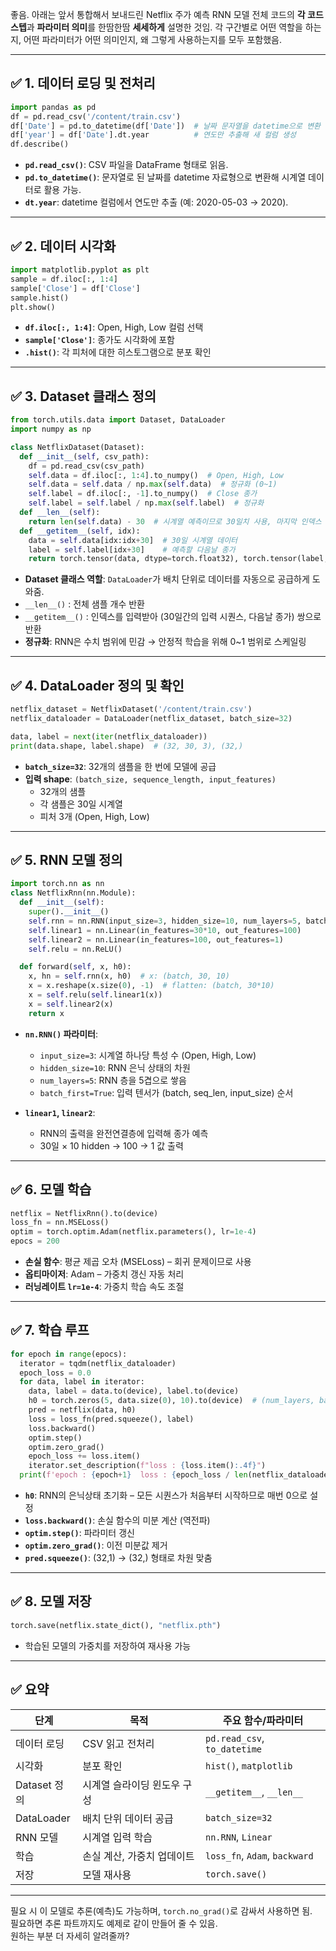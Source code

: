 좋음. 아래는 앞서 통합해서 보내드린 Netflix 주가 예측 RNN 모델 전체 코드의 **각 코드 스텝**과 **파라미터 의미**를 한땀한땀 **세세하게** 설명한 것임. 각 구간별로 어떤 역할을 하는지, 어떤 파라미터가 어떤 의미인지, 왜 그렇게 사용하는지를 모두 포함했음.  

---

## ✅ 1. 데이터 로딩 및 전처리
```python
import pandas as pd
df = pd.read_csv('/content/train.csv')
df['Date'] = pd.to_datetime(df['Date'])  # 날짜 문자열을 datetime으로 변환
df['year'] = df['Date'].dt.year          # 연도만 추출해 새 컬럼 생성
df.describe()
```

- **`pd.read_csv()`**: CSV 파일을 DataFrame 형태로 읽음.
- **`pd.to_datetime()`**: 문자열로 된 날짜를 datetime 자료형으로 변환해 시계열 데이터로 활용 가능.
- **`dt.year`**: datetime 컬럼에서 연도만 추출 (예: 2020-05-03 → 2020).

---

## ✅ 2. 데이터 시각화
```python
import matplotlib.pyplot as plt
sample = df.iloc[:, 1:4]
sample['Close'] = df['Close']
sample.hist()
plt.show()
```

- **`df.iloc[:, 1:4]`**: Open, High, Low 컬럼 선택
- **`sample['Close']`**: 종가도 시각화에 포함
- **`.hist()`**: 각 피처에 대한 히스토그램으로 분포 확인

---

## ✅ 3. Dataset 클래스 정의
```python
from torch.utils.data import Dataset, DataLoader
import numpy as np

class NetflixDataset(Dataset):
  def __init__(self, csv_path):
    df = pd.read_csv(csv_path)
    self.data = df.iloc[:, 1:4].to_numpy()  # Open, High, Low
    self.data = self.data / np.max(self.data)  # 정규화 (0~1)
    self.label = df.iloc[:, -1].to_numpy()  # Close 종가
    self.label = self.label / np.max(self.label)  # 정규화
  def __len__(self):
    return len(self.data) - 30  # 시계열 예측이므로 30일치 사용, 마지막 인덱스 예외처리
  def __getitem__(self, idx):
    data = self.data[idx:idx+30]  # 30일 시계열 데이터
    label = self.label[idx+30]    # 예측할 다음날 종가
    return torch.tensor(data, dtype=torch.float32), torch.tensor(label, dtype=torch.float32)
```

- **Dataset 클래스 역할**: `DataLoader`가 배치 단위로 데이터를 자동으로 공급하게 도와줌.
- `__len__()` : 전체 샘플 개수 반환
- `__getitem__()` : 인덱스를 입력받아 (30일간의 입력 시퀀스, 다음날 종가) 쌍으로 반환
- **정규화**: RNN은 수치 범위에 민감 → 안정적 학습을 위해 0~1 범위로 스케일링

---

## ✅ 4. DataLoader 정의 및 확인
```python
netflix_dataset = NetflixDataset('/content/train.csv')
netflix_dataloader = DataLoader(netflix_dataset, batch_size=32)

data, label = next(iter(netflix_dataloader))
print(data.shape, label.shape)  # (32, 30, 3), (32,)
```

- **`batch_size=32`**: 32개의 샘플을 한 번에 모델에 공급
- **입력 shape**: `(batch_size, sequence_length, input_features)`
  - 32개의 샘플
  - 각 샘플은 30일 시계열
  - 피처 3개 (Open, High, Low)

---

## ✅ 5. RNN 모델 정의
```python
import torch.nn as nn
class NetflixRnn(nn.Module):
  def __init__(self):
    super().__init__()
    self.rnn = nn.RNN(input_size=3, hidden_size=10, num_layers=5, batch_first=True)
    self.linear1 = nn.Linear(in_features=30*10, out_features=100)
    self.linear2 = nn.Linear(in_features=100, out_features=1)
    self.relu = nn.ReLU()

  def forward(self, x, h0):
    x, hn = self.rnn(x, h0)  # x: (batch, 30, 10)
    x = x.reshape(x.size(0), -1)  # flatten: (batch, 30*10)
    x = self.relu(self.linear1(x))
    x = self.linear2(x)
    return x
```

- **`nn.RNN()` 파라미터**:
  - `input_size=3`: 시계열 하나당 특성 수 (Open, High, Low)
  - `hidden_size=10`: RNN 은닉 상태의 차원
  - `num_layers=5`: RNN 층을 5겹으로 쌓음
  - `batch_first=True`: 입력 텐서가 (batch, seq_len, input_size) 순서

- **`linear1`, `linear2`**:
  - RNN의 출력을 완전연결층에 입력해 종가 예측
  - 30일 × 10 hidden → 100 → 1 값 출력

---

## ✅ 6. 모델 학습
```python
netflix = NetflixRnn().to(device)
loss_fn = nn.MSELoss()
optim = torch.optim.Adam(netflix.parameters(), lr=1e-4)
epocs = 200
```

- **손실 함수**: 평균 제곱 오차 (MSELoss) – 회귀 문제이므로 사용
- **옵티마이저**: Adam – 가중치 갱신 자동 처리
- **러닝레이트 `lr=1e-4`**: 가중치 학습 속도 조절

---

## ✅ 7. 학습 루프
```python
for epoch in range(epocs):
  iterator = tqdm(netflix_dataloader)
  epoch_loss = 0.0
  for data, label in iterator:
    data, label = data.to(device), label.to(device)
    h0 = torch.zeros(5, data.size(0), 10).to(device)  # (num_layers, batch_size, hidden_size)
    pred = netflix(data, h0)
    loss = loss_fn(pred.squeeze(), label)
    loss.backward()
    optim.step()
    optim.zero_grad()
    epoch_loss += loss.item()
    iterator.set_description(f"loss : {loss.item():.4f}")
  print(f'epoch : {epoch+1}  loss : {epoch_loss / len(netflix_dataloader):.4f}')
```

- **`h0`**: RNN의 은닉상태 초기화 – 모든 시퀀스가 처음부터 시작하므로 매번 0으로 설정
- **`loss.backward()`**: 손실 함수의 미분 계산 (역전파)
- **`optim.step()`**: 파라미터 갱신
- **`optim.zero_grad()`**: 이전 미분값 제거
- **`pred.squeeze()`**: (32,1) → (32,) 형태로 차원 맞춤

---

## ✅ 8. 모델 저장
```python
torch.save(netflix.state_dict(), "netflix.pth")
```

- 학습된 모델의 가중치를 저장하여 재사용 가능

---

## ✅ 요약

| 단계 | 목적 | 주요 함수/파라미터 |
|------|------|--------------------|
| 데이터 로딩 | CSV 읽고 전처리 | `pd.read_csv`, `to_datetime` |
| 시각화 | 분포 확인 | `hist()`, `matplotlib` |
| Dataset 정의 | 시계열 슬라이딩 윈도우 구성 | `__getitem__`, `__len__` |
| DataLoader | 배치 단위 데이터 공급 | `batch_size=32` |
| RNN 모델 | 시계열 입력 학습 | `nn.RNN`, `Linear` |
| 학습 | 손실 계산, 가중치 업데이트 | `loss_fn`, `Adam`, `backward` |
| 저장 | 모델 재사용 | `torch.save()` |

---

필요 시 이 모델로 추론(예측)도 가능하며, `torch.no_grad()`로 감싸서 사용하면 됨.  
필요하면 추론 파트까지도 예제로 같이 만들어 줄 수 있음.  
원하는 부분 더 자세히 알려줄까?

